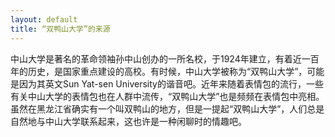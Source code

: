 ```yaml
---
layout: default
title: “双鸭山大学”的来源
---
```

中山大学是著名的革命领袖孙中山创办的一所名校，于1924年建立，有着近一百年的历史，是国家重点建设的高校。有时候，中山大学被称为“双鸭山大学”，可能是因为其英文Sun Yat-sen University的谐音吧。近年来随着表情包的流行，一些有关中山大学的表情包也在人群中流传，“双鸭山大学”也是频频在表情包中亮相。虽然在黑龙江省确实有一个叫双鸭山的地方，但是一提起“双鸭山大学”，人们总是自然地与中山大学联系起来，这也许是一种闲聊时的情趣吧。